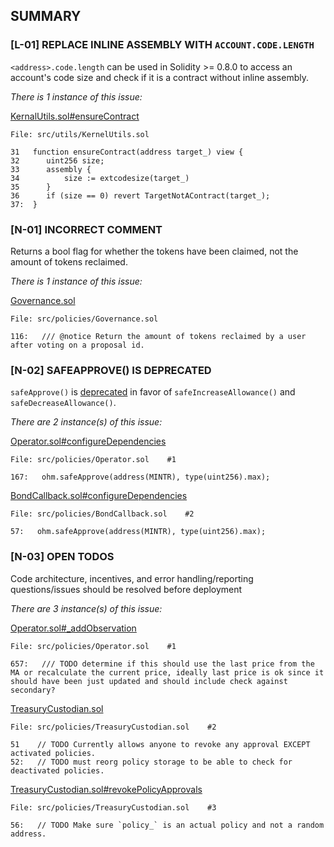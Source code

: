 ## SUMMARY

### [L-01] REPLACE INLINE ASSEMBLY WITH `ACCOUNT.CODE.LENGTH`
`<address>.code.length` can be used in Solidity >= 0.8.0 to access an account's code size and check if it is a contract without inline assembly.

*There is 1 instance of this issue:*

[KernalUtils.sol#ensureContract](https://github.com/code-423n4/2022-08-olympus/blob/b5e139d732eb4c07102f149fb9426d356af617aa/src/utils/KernelUtils.sol#L33-L35)

```
File: src/utils/KernelUtils.sol

31   function ensureContract(address target_) view {
32      uint256 size;
33      assembly {
34          size := extcodesize(target_)
35      }
36      if (size == 0) revert TargetNotAContract(target_);
37:  }
```

### [N-01] INCORRECT COMMENT
Returns a bool flag for whether the tokens have been claimed, not the amount of tokens reclaimed.

*There is 1 instance of this issue:*

[Governance.sol](https://github.com/code-423n4/2022-08-olympus/blob/b5e139d732eb4c07102f149fb9426d356af617aa/src/policies/Governance.sol#L116)

```
File: src/policies/Governance.sol

116:   /// @notice Return the amount of tokens reclaimed by a user after voting on a proposal id.
```

### [N-02] SAFEAPPROVE() IS DEPRECATED
`safeApprove()` is [deprecated](https://github.com/OpenZeppelin/openzeppelin-contracts/blob/bfff03c0d2a59bcd8e2ead1da9aed9edf0080d05/contracts/token/ERC20/utils/SafeERC20.sol#L38-L45) in favor of `safeIncreaseAllowance()` and `safeDecreaseAllowance()`. 

*There are 2 instance(s) of this issue:*

[Operator.sol#configureDependencies](https://github.com/code-423n4/2022-08-olympus/blob/b5e139d732eb4c07102f149fb9426d356af617aa/src/policies/Operator.sol#L167)

```
File: src/policies/Operator.sol    #1

167:   ohm.safeApprove(address(MINTR), type(uint256).max);
```
[BondCallback.sol#configureDependencies](https://github.com/code-423n4/2022-08-olympus/blob/b5e139d732eb4c07102f149fb9426d356af617aa/src/policies/BondCallback.sol#L57)

```
File: src/policies/BondCallback.sol    #2

57:   ohm.safeApprove(address(MINTR), type(uint256).max);
```
### [N-03] OPEN TODOS
Code architecture, incentives, and error handling/reporting questions/issues should be resolved before deployment

*There are 3 instance(s) of this issue:*

[Operator.sol#_addObservation](https://github.com/code-423n4/2022-08-olympus/blob/b5e139d732eb4c07102f149fb9426d356af617aa/src/policies/Operator.sol#L657)

```
File: src/policies/Operator.sol    #1

657:   /// TODO determine if this should use the last price from the MA or recalculate the current price, ideally last price is ok since it should have been just updated and should include check against secondary?
```
[TreasuryCustodian.sol](https://github.com/code-423n4/2022-08-olympus/blob/b5e139d732eb4c07102f149fb9426d356af617aa/src/policies/TreasuryCustodian.sol#L51-L52)

```
File: src/policies/TreasuryCustodian.sol    #2

51    // TODO Currently allows anyone to revoke any approval EXCEPT activated policies.
52:   // TODO must reorg policy storage to be able to check for deactivated policies.
```
[TreasuryCustodian.sol#revokePolicyApprovals](https://github.com/code-423n4/2022-08-olympus/blob/b5e139d732eb4c07102f149fb9426d356af617aa/src/policies/TreasuryCustodian.sol#L56)

```
File: src/policies/TreasuryCustodian.sol    #3

56:   // TODO Make sure `policy_` is an actual policy and not a random address.
```